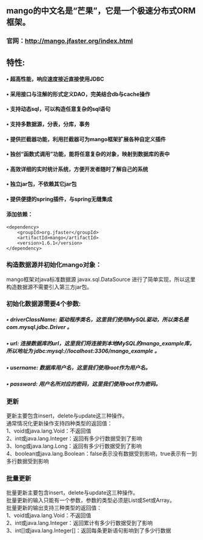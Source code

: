 ##  mango的中文名是“芒果”，它是一个极速分布式ORM框架。  
###  官网：http://mango.jfaster.org/index.html   

##  特性:   
####   •	超高性能，响应速度接近直接使用JDBC    
####   •	采用接口与注解的形式定义DAO，完美结合db与cache操作    
####   •	支持动态sql，可以构造任意复杂的sql语句     
####   •	支持多数据源，分表，分库，事务      
####   •	提供拦截器功能，利用拦截器可为mango框架扩展各种自定义插件     
####   •	独创“函数式调用”功能，能将任意复杂的对象，映射到数据库的表中       
####   •	高效详细的实时统计系统，方便开发者随时了解自己的系统      
####   •	独立jar包，不依赖其它jar包       
####   •	提供便捷的spring插件，与spring无缝集成       


####  添加依赖：    
    <dependency>
        <groupId>org.jfaster</groupId>
        <artifactId>mango</artifactId>
        <version>1.6.1</version>
    </dependency>
    


###  构造数据源并初始化mango对象：   
mango框架对java标准数据源 javax.sql.DataSource 进行了简单实现，所以这里构造数据源不需要引入第三方jar包。
### 初始化数据源需要4个参数:    
#####   •	driverClassName: 驱动程序类名，这里我们使用MySQL驱动，所以类名是 com.mysql.jdbc.Driver 。
#####   •	url: 连接数据库的url，这里我们将连接到本地MySQL的mango_example库，所以地址为 jdbc:mysql://localhost:3306/mango_example 。
#####   •	username: 数据库用户名，这里我们使用root作为用户名。
#####   •	password: 用户名所对应的密码，这里我们使用root作为密码。

###  更新
更新主要包含insert，delete与update这三种操作。     
通常情况化更新操作支持四种类型的返回值：     
1、void或java.lang.Void：不返回值    
2、int或java.lang.Integer：返回有多少行数据受到了影响     
3、long或java.lang.Long：返回有多少行数据受到了影响     
4、boolean或java.lang.Boolean：false表示没有数据受到影响，true表示有一到多行数据受到影响      

###  批量更新
批量更新主要包含insert，delete与update这三种操作。        
批量更新的输入只能有一个参数，参数的类型必须是List或Set或Array。          
批量更新的输出支持三种类型的返回值：       
1、void或java.lang.Void：不返回值          
2、int或java.lang.Integer：返回累计有多少行数据受到了影响          
3、int[]或java.lang.Integer[]：返回每条更新语句影响到了多少行数据           


